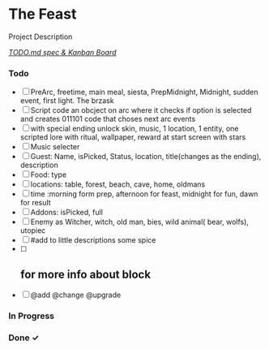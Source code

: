 # The Feast

Project Description

<em>[TODO.md spec & Kanban Board](https://bit.ly/3fCwKfM)</em>

### Todo

- [ ] PreArc, freetime, main meal, siesta, PrepMidnight, Midnight, sudden event, first light. The brzask  
- [ ] Script code an obcject on arc where it checks if option is selected and creates 011101 code that choses next arc events  
- [ ] with special ending unlock skin, music, 1 location, 1 entity, one scripted lore with ritual, wallpaper, reward at start screen with stars  
- [ ] Music selecter  
- [ ] Guest: Name, isPicked, Status, location, title(changes as the ending), description  
- [ ] Food: type  
- [ ] locations: table, forest, beach, cave, home, oldmans  
- [ ] time :morning form prep, afternoon for feast, midnight for fun, dawn for result  
- [ ] Addons: isPicked, full  
- [ ] Enemy as Witcher, witch, old man, bies, wild animal( bear, wolfs), utopiec  
- [ ] #add to little descriptions some spice  
- [ ] ## for more info about block  
- [ ] @add @change @upgrade  

### In Progress


### Done ✓


